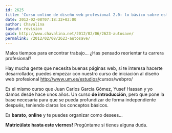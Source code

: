 ```yaml
---
id: 2625
title: 'Curso online de diseño web profesional 2.0: lo básico sobre estándares, usabilidad y arquitectura de la información'
date: 2012-02-08T07:18:32+02:00
author: Chavalina
layout: revision
guid: http://www.chavalina.net/2012/02/06/2623-autosave/
permalink: /2012/02/08/2623-autosave/
---
```

Malos tiempos para encontrar trabajo… ¿Has pensado reorientar tu carrera profesional?

Hay mucha gente que necesita buenas páginas web, si te interesa hacerte desarrollador, puedes empezar con nuestro curso de iniciación al diseño web profesional <a href="http://www.um.es/estudios/cursos/webpro/" rel="nofollow nofollow" target="_blank">http://www.um.es/estudios/<wbr>cursos/webpro/</wbr></a>

Es el mismo curso que Juan Carlos García Gómez, Yusef Hassan y yo damos desde hace unos años. Un curso **de introducción**, pero que pone la base necesaria para que se pueda profundizar de forma independiente después, teniendo claros los conceptos básicos.

Es **barato**, **online** y te puedes organizar como desees…

**Matricúlate hasta este viernes!** Pregúntame si tienes alguna duda.